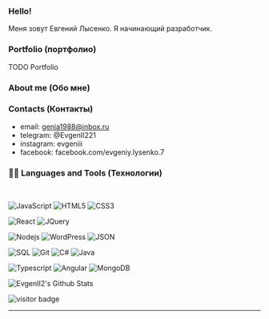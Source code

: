 ### Hello! 
Меня зовут Евгений Лысенко. Я начинающий разработчик.

### Portfolio (портфолио)
TODO Portfolio

### About me (Обо мне)

  
### Contacts (Контакты)
* email: genja1988@inbox.ru
* telegram: @EvgenII221
* instagram: evgeniii
* facebook: facebook.com/evgeniy.lysenko.7

### 👨‍💻 Languages and Tools (Технологии)

<br />

![JavaScript](https://img.shields.io/badge/-JavaScript-black?style=flat&logo=javascript)
![HTML5](https://img.shields.io/badge/-HTML5-E34F26?style=flat&logo=html5&logoColor=white)
![CSS3](https://img.shields.io/badge/-CSS3-1572B6?style=flat&logo=css3)

![React](https://img.shields.io/badge/-React-black?style=flat&logo=react)
![JQuery](https://img.shields.io/badge/-JQuery-blue?style=flat&logo=jquery)

![Nodejs](https://img.shields.io/badge/-Nodejs-green?style=flat&logo=Node.js)
![WordPress](https://img.shields.io/badge/-WordPress-blue?style=flat&logo=wordpress)
![JSON](https://img.shields.io/badge/-json-02569B?style=flat&logo=json)

![SQL](https://img.shields.io/badge/-SQL-black?style=flat&logo=sql)
![Git](https://img.shields.io/badge/-Git-black?style=flat&logo=git)
![C#](https://img.shields.io/badge/-Bitbucket-blue?style=flat&logo=C#)
![Java](https://img.shields.io/badge/-Java-FCA121?style=flat&logo=Java)

![Typescript](https://img.shields.io/badge/-TypeScript-white?style=flat&logo=typescript)
![Angular](https://img.shields.io/badge/-Angular-red?style=flat&logo=angular)
![MongoDB](https://img.shields.io/badge/-MongoDB-black?style=flat&logo=MongoDB)

<p>
  <img src="https://github-readme-stats.vercel.app/api?username=evgenii2&show_icons=true&title_color=fff&icon_color=79ff97&text_color=efefef&bg_color=24292e" alt="EvgenII2's Github Stats">
</p>

<p>
  <img src="https://visitor-badge.glitch.me/badge?page_id=EvgenII2.EvgenII2" alt="visitor badge"/>
</p>

-----
